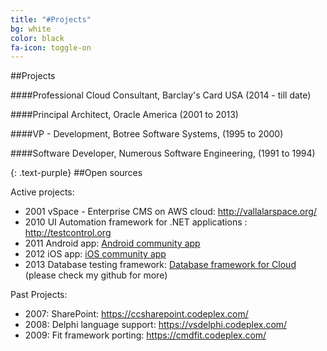 ```yaml
---
title: "#Projects"
bg: white
color: black
fa-icon: toggle-on
---
```



##Projects

####Professional Cloud Consultant, Barclay's Card USA (2014 - till date)



####Principal Architect, Oracle America (2001 to 2013)


####VP - Development, Botree Software Systems, (1995 to 2000)



####Software Developer, Numerous Software Engineering, (1991 to 1994)

{: .text-purple}
##Open sources



Active projects:

- 2001 vSpace - Enterprise CMS on AWS cloud:  <a href="http://vallalarspace.org/">http://vallalarspace.org/</a>
- 2010 UI Automation framework for .NET applications :  <a href="http://testcontrol.org/">http://testcontrol.org</a>
- 2011 Android app:  <a href="https://play.google.com/store/apps/details?id=com.vallalarspace.arutpa">Android community app</a>
- 2012 iOS app:  <a href="https://itunes.apple.com/us/app/thiruarutpa/id492502260?mt=8&ign-mpt=uo%3D4">iOS community app</a>
- 2013 Database testing framework:  <a href="https://github.com/senips/mintleaf">Database framework for Cloud</a>
(please check my github for more)

Past Projects:

-  2007: SharePoint:  https://ccsharepoint.codeplex.com/
-  2008: Delphi language support:  https://vsdelphi.codeplex.com/
-  2009: Fit framework porting:  https://cmdfit.codeplex.com/
